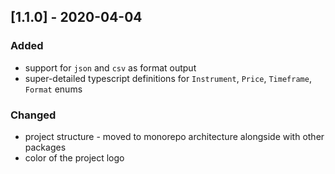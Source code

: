 ## [1.1.0] - 2020-04-04

### Added

- support for `json` and `csv` as format output
- super-detailed typescript definitions for `Instrument`, `Price`, `Timeframe`, `Format` enums

### Changed

- project structure - moved to monorepo architecture alongside with other packages
- color of the project logo
